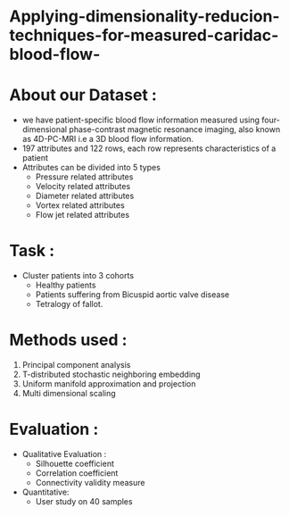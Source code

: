 # Applying-dimensionality-reducion-techniques-for-measured-caridac-blood-flow-
# About our Dataset :
* we have patient-specific blood flow information measured using four-dimensional phase-contrast magnetic resonance imaging, also known as 4D-PC-MRI i.e a 3D blood flow information.
* 197 attributes and 122 rows, each row represents characteristics of a patient 
* Attributes can be divided into 5 types 
  * Pressure related attributes
  * Velocity related attributes
  * Diameter related attributes 
  * Vortex related attributes
  * Flow jet related attributes 
# Task :
* Cluster patients into 3 cohorts 
  * Healthy patients 
  * Patients suffering from Bicuspid aortic valve disease 
  * Tetralogy of fallot.
# Methods used :
1.	Principal component analysis 
2.	T-distributed stochastic neighboring embedding 
3.	Uniform manifold approximation and projection 
4.	Multi dimensional scaling 
# Evaluation :
* Qualitative Evaluation :
  * Silhouette coefficient 
  * Correlation coefficient 
  * Connectivity validity measure
* Quantitative:
   * User study on 40 samples
	
